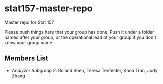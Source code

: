 stat157-master-repo
===================

Master repo for Stat 157

Please push things here that your group has done. Push it under a folder named after your group, or the operational lead of your group if you don't know your group name.

## Members List

+ *Analyzer Subgroup 2*: Roland Shen, Teresa Tenfelder, Khoa Tran, Jody Zhang
